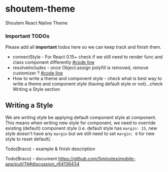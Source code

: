 # shoutem-theme
Shoutem React Native Theme

### Important TODOs
Please add all __important__ todos here so we can keep track and finish them.
* connectStyle - For React 0.15+ check if we still need to render func and class component differently [#code line](https://github.com/5minutes/mobile-app/blob/develop/framework/theme/connectStyle.js#L128)
* resolveIncludes - once Object.assign polyfill is removed, remove customizer ? [#code line](https://github.com/5minutes/mobile-app/blob/develop/framework/theme/resolveIncludes.js#L26)
* How to write a theme and component style - check what is best way to write a theme and component style (having default style or not)...check Writing a Style section


## Writing a Style
We are writing style be applying default component style at component. This means when writing new style for component, we need to override existing (default)
component style (i.e. default style has `margin: 15`, new style doesn't have any `margin` but we still need to set `margin: 0` for new style to reset default).

Todo(Braco) - example & finish description

Todo(Braco) - document https://github.com/5minutes/mobile-app/pull/74#discussion_r64136434